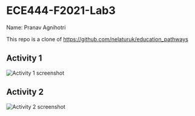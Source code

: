 # ECE444-F2021-Lab3

Name: Pranav Agnihotri

This repo is a clone of https://github.com/nelaturuk/education_pathways

## Activity 1
![Activity 1 screenshot](https://user-images.githubusercontent.com/51279514/135678473-921a8cd6-baa9-4c67-ba6f-afb1742e858c.jpg)

## Activity 2
![Activity 2 screenshot](https://user-images.githubusercontent.com/51279514/135678645-0be601c6-2b2c-4fbe-91cc-94ed99b9f7bf.jpg)
